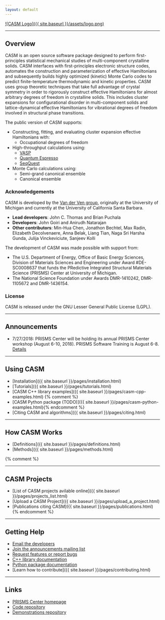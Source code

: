 ```yaml
---
layout: default
---
```

[![CASM Logo]({{ site.baseurl }}/assets/logo.png)](https://prisms-center.github.io/CASMcode_docs/)

***
## Overview
 CASM is an open source software package designed to perform first-principles statistical mechanical studies of multi-component crystalline solids. CASM interfaces with first-principles electronic structure codes, automates the construction and parameterization of effective Hamiltonians and subsequently builds highly optimized (kinetic) Monte Carlo codes to predict finite-temperature thermodynamic and kinetic properties. CASM uses group theoretic techniques that take full advantage of crystal symmetry in order to rigorously construct effective Hamiltonians for almost arbitrary degrees of freedom in crystalline solids. This includes cluster expansions for configurational disorder in multi-component solids and lattice-dynamical effective Hamiltonians for vibrational degrees of freedom involved in structural phase transitions.

The public version of CASM supports:

- Constructing, fitting, and evaluating cluster expansion effective Hamiltonians with:
  - Occupational degrees of freedom
- High-throughput calculations using:
  - [VASP](https://www.vasp.at)  
  - [Quantum Espresso](https://www.quantum-espresso.org/)
  - [SeqQuest](https://dft.sandia.gov/Quest/SeqQ_Home.html)
- Monte Carlo calculations using:
  - Semi-grand canonical ensemble
  - Canonical ensemble

### Acknowledgements

CASM is developed by the [Van der Ven group](https://labs.materials.ucsb.edu/vanderven/anton/), originally at the University of Michigan and currently at the University of California Santa Barbara.

- **Lead developers**:  John C. Thomas and Brian Puchala
- **Developers**:  John Goiri and Anirudh Natarajan
- **Other contributors**: Min-Hua Chen, Jonathon Bechtel, Max Radin, Elizabeth Decolvenaere, Anna Belak, Liang Tian, Naga Sri Harsha Gunda, Julija Vinckeviciute, Sanjeev Kolli

The development of CASM was made possible with support from:
- The U.S. Department of Energy, Office of Basic Energy Sciences, Division of Materials Sciences and Engineering under Award #DE-SC0008637 that funds the PRedictive Integrated Structural Materials Science (PRISMS) Center at University of Michigan.
- The National Science Foundation under Awards DMR-1410242, DMR-1105672 and DMR-1436154.

### License

CASM is released under the GNU Lesser General Public License (LGPL).

***
## Announcements
- 7/27/2018: PRISMS Center will be holding its annual PRISMS Center workshop (August 6-10, 2018). PRISMS Software Training is August 6-8. [Details](http://prisms-center.org/#/community)

***
## Using CASM
- [Installation]({{ site.baseurl }}/pages/installation.html)
- [Tutorials]({{ site.baseurl }}/pages/tutorials.html)
- [CASM C++ library examples]({{ site.baseurl }}/pages/casm-cpp-examples.html) {% comment %}
- [CASM Python package (TODO)]({{ site.baseurl }}/pages/casm-python-examples.html){% endcomment %}
- [Citing CASM and algorithms]({{ site.baseurl }}/pages/citing.html)

***
## How CASM Works
- [Definitions]({{ site.baseurl }}/pages/definitions.html)
- [Methods]({{ site.baseurl }}/pages/methods.html)

{% comment %}
***
## CASM Projects
- [List of CASM projects avilable online]({{ site.baseurl }}/pages/projects_list.html)
- [Upload a CASM Project]({{ site.baseurl }}/pages/upload_a_project.html)
- [Publications citing CASM]({{ site.baseurl }}/pages/publications.html)
{% endcomment %}

***
## Getting Help
- [Email the developers](mailto:casm-developers@lists.engr.ucsb.edu)
- [Join the announcements mailing list](https://lists.engr.ucsb.edu/mailman/listinfo/casm-users)
- [Request features or report bugs](https://github.com/prisms-center/CASMcode/issues)
- [C++ library documentation](https://prisms-center.github.io/CASMcode_cppdocs/latest/modules.html)
- [Python package documentation](https://prisms-center.github.io/CASMcode_pydocs/latest/)
- [Learn how to contribute]({{ site.baseurl }}/pages/contributing.html)

***
## Links
- [PRISMS Center homepage](http://www.prisms-center.org/#/home)
- [Code repository](https://github.com/prisms-center/CASMcode)
- [Demonstrations repository](https://github.com/prisms-center/CASMcode_demo)
